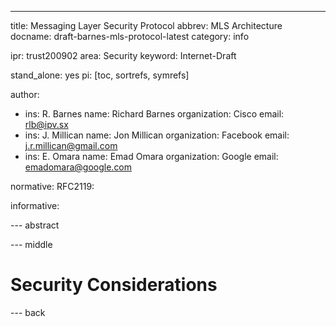 ---
title: Messaging Layer Security Protocol
abbrev: MLS Architecture
docname: draft-barnes-mls-protocol-latest
category: info

ipr: trust200902
area: Security
keyword: Internet-Draft

stand_alone: yes
pi: [toc, sortrefs, symrefs]

author:
 -  ins: R. Barnes
    name: Richard Barnes
    organization: Cisco
    email: rlb@ipv.sx
 -
    ins: J. Millican
    name: Jon Millican
    organization: Facebook
    email: j.r.millican@gmail.com
 -
    ins: E. Omara
    name: Emad Omara
    organization: Google
    email: emadomara@google.com


normative:
  RFC2119:

informative:
        

--- abstract

--- middle

Security Considerations
=======================


--- back
